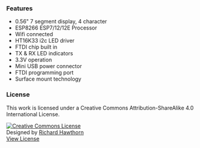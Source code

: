 ### Features

- 0.56" 7 segment display, 4 character
- ESP8266 ESP7/12/12E Processor
- Wifi connected
- HT16K33 i2c LED driver
- FTDI chip built in
- TX & RX LED indicators
- 3.3V operation
- Mini USB power connector
- FTDI programming port
- Surface mount technology

### License

This work is licensed under a Creative Commons Attribution-ShareAlike 4.0 International License.

<a rel="license" href="http://creativecommons.org/licenses/by-sa/4.0/"><img alt="Creative Commons License" style="border-width:0" src="https://i.creativecommons.org/l/by-sa/4.0/88x31.png" /></a><br />
Designed by <a xmlns:cc="http://creativecommons.org/ns#" href="http://www.richardhawthorn.com" property="cc:attributionName" rel="cc:attributionURL" target="_blank">Richard Hawthorn</a><br />
<a rel="license" href="http://creativecommons.org/licenses/by-sa/4.0/" target="_blank">View License</a>